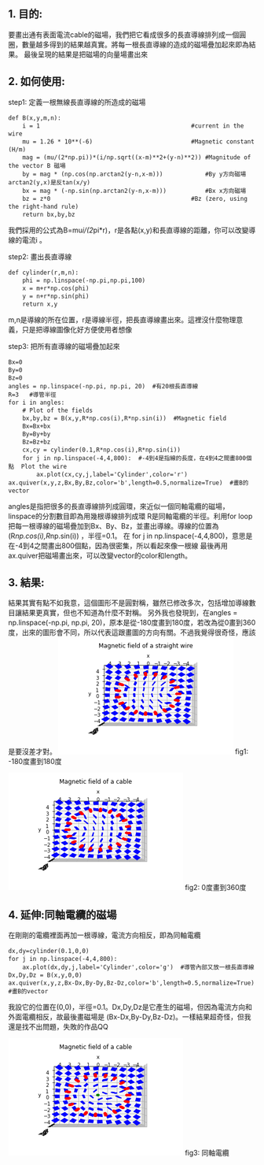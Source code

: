 ## 1. 目的:
要畫出通有表面電流cable的磁場，我們把它看成很多的長直導線排列成一個圓圈，數量越多得到的結果越真實。將每一根長直導線的造成的磁場疊加起來即為結果。
最後呈現的結果是把磁場的向量場畫出來

## 2. 如何使用:

step1: 定義一根無線長直導線的所造成的磁場
```
def B(x,y,m,n):
    i = 1                                           #current in the wire
    mu = 1.26 * 10**(-6)                            #Magnetic constant    (H/m)                   
    mag = (mu/(2*np.pi))*(i/np.sqrt((x-m)**2+(y-n)**2)) #Magnitude of the vector B 磁場
    by = mag * (np.cos(np.arctan2(y-n,x-m)))            #By y方向磁場 arctan2(y,x)是反tan(x/y)
    bx = mag * (-np.sin(np.arctan2(y-n,x-m)))           #Bx x方向磁場
    bz = z*0                                        #Bz (zero, using the right-hand rule)
    return bx,by,bz
```
我們採用的公式為B=mu*i/(2*pi*r)，r是各點(x,y)和長直導線的距離，你可以改變導線的電流i 。

step2: 畫出長直導線
```
def cylinder(r,m,n):   
    phi = np.linspace(-np.pi,np.pi,100)
    x = m+r*np.cos(phi)
    y = n+r*np.sin(phi)
    return x,y
```
m,n是導線的所在位置，r是導線半徑，把長直導線畫出來。這裡沒什麼物理意義，只是把導線圖像化好方便使用者想像

step3: 把所有直導線的磁場疊加起來
```
Bx=0
By=0
Bz=0
angles = np.linspace(-np.pi, np.pi, 20)  #有20根長直導線
R=3   #導管半徑
for i in angles:
    # Plot of the fields
    bx,by,bz = B(x,y,R*np.cos(i),R*np.sin(i))  #Magnetic field
    Bx=Bx+bx
    By=By+by
    Bz=Bz+bz
    cx,cy = cylinder(0.1,R*np.cos(i),R*np.sin(i))                             
    for j in np.linspace(-4,4,800):  #-4到4是指線的長度，在4到4之間畫800個點  Plot the wire
        ax.plot(cx,cy,j,label='Cylinder',color='r') 
ax.quiver(x,y,z,Bx,By,Bz,color='b',length=0.5,normalize=True)  #畫B的vector
```
angles是指把很多的長直導線排列成圓環，來近似一個同軸電纜的磁場，linspace的分割數目即為用幾根導線排列成環
R是同軸電纜的半徑。利用for loop把每一根導線的磁場疊加到Bx、By、Bz，並畫出導線。導線的位置為(R*np.cos(i),R*np.sin(i))
，半徑=0.1。
在 for j in np.linspace(-4,4,800)，意思是在-4到4之間畫出800個點，因為很密集，所以看起來像一根線
最後再用ax.quiver把磁場畫出來，可以改變vector的color和length。

## 3. 結果:
結果其實有點不如我意，這個圖形不是圓對稱，雖然已修改多次，包括增加導線數目讓結果更真實，但也不知道為什麼不對稱。
另外我也發現到，在angles = np.linspace(-np.pi, np.pi, 20)，原本是從-180度畫到180度，若改為從0畫到360度，出來的圖形會不同，所以代表這跟畫圖的方向有關。不過我覺得很奇怪，應該是要沒差才對。
![Alt text](https://github.com/ShihPingLai/Group-9/blob/master/B%20field%20of%20cable/fig1.png)
fig1: -180度畫到180度

![Alt text](https://github.com/ShihPingLai/Group-9/blob/master/B%20field%20of%20cable/fig2.png)
fig2: 0度畫到360度

## 4. 延伸:同軸電纜的磁場
在剛剛的電纜裡面再加一根導線，電流方向相反，即為同軸電纜
```
dx,dy=cylinder(0.1,0,0)   
for j in np.linspace(-4,4,800):
    ax.plot(dx,dy,j,label='Cylinder',color='g')  #導管內部又放一根長直導線
Dx,Dy,Dz = B(x,y,0,0) 
ax.quiver(x,y,z,Bx-Dx,By-Dy,Bz-Dz,color='b',length=0.5,normalize=True)  #畫B的vector
```
我設它的位置在(0,0)，半徑=0.1。Dx,Dy,Dz是它產生的磁場，但因為電流方向和外面電纜相反，故最後畫磁場是
(Bx-Dx,By-Dy,Bz-Dz)。一樣結果超奇怪，但我還是找不出問題，失敗的作品QQ

![Alt text](https://github.com/ShihPingLai/Group-9/blob/master/B%20field%20of%20cable/fig3.png)
fig3: 同軸電纜
